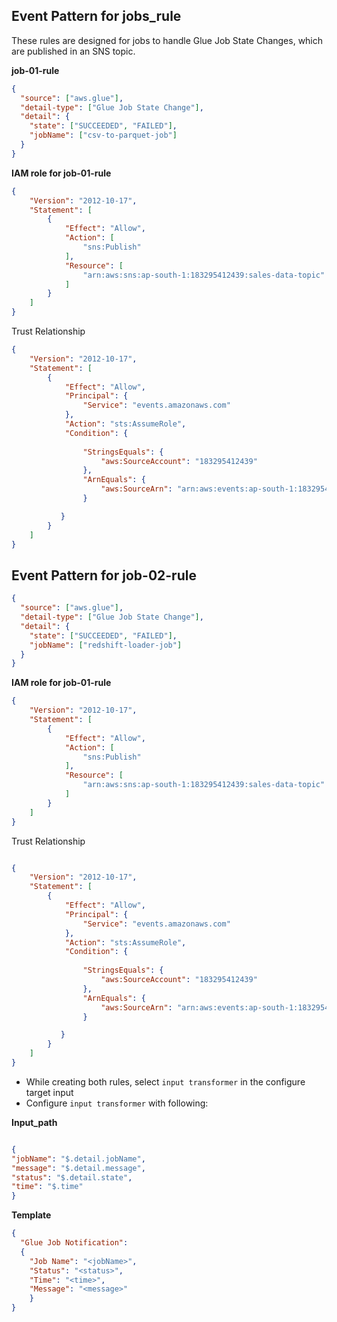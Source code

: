## Event Pattern for jobs_rule
These rules are designed for jobs to handle Glue Job State Changes, which are published in an SNS topic.

**job-01-rule**
```json
{
  "source": ["aws.glue"],
  "detail-type": ["Glue Job State Change"],
  "detail": {
    "state": ["SUCCEEDED", "FAILED"],
    "jobName": ["csv-to-parquet-job"]
  }
}
```
**IAM role for job-01-rule**
```json
{
    "Version": "2012-10-17",
    "Statement": [
        {
            "Effect": "Allow",
            "Action": [
                "sns:Publish"
            ],
            "Resource": [
                "arn:aws:sns:ap-south-1:183295412439:sales-data-topic"
            ]
        }
    ]
}
```


Trust Relationship
```json
{
    "Version": "2012-10-17",
    "Statement": [
        {
            "Effect": "Allow",
            "Principal": {
                "Service": "events.amazonaws.com"
            },
            "Action": "sts:AssumeRole",
            "Condition": {
                
                "StringsEquals": {
                    "aws:SourceAccount": "183295412439"
                },
                "ArnEquals": {
                    "aws:SourceArn": "arn:aws:events:ap-south-1:183295412439:rule/job-01-rule"
                }

           }
        }
    ]
}
```

## Event Pattern for job-02-rule
```json
{
  "source": ["aws.glue"],
  "detail-type": ["Glue Job State Change"],
  "detail": {
    "state": ["SUCCEEDED", "FAILED"],
    "jobName": ["redshift-loader-job"]
  }
}
```

**IAM role for job-01-rule**
```json
{
    "Version": "2012-10-17",
    "Statement": [
        {
            "Effect": "Allow",
            "Action": [
                "sns:Publish"
            ],
            "Resource": [
                "arn:aws:sns:ap-south-1:183295412439:sales-data-topic"
            ]
        }
    ]
}
```

Trust Relationship 
```json

{
    "Version": "2012-10-17",
    "Statement": [
        {
            "Effect": "Allow",
            "Principal": {
                "Service": "events.amazonaws.com"
            },
            "Action": "sts:AssumeRole",
            "Condition": {
                
                "StringsEquals": {
                    "aws:SourceAccount": "183295412439"
                },
                "ArnEquals": {
                    "aws:SourceArn": "arn:aws:events:ap-south-1:183295412439:rule/job-02-rule"
                }

           }
        }
    ]
}
```

* While creating both rules, select `input transformer` in the configure target input
* Configure `input transformer` with following:
  
**Input_path**
  
  ```json
 
{
  "jobName": "$.detail.jobName",
  "message": "$.detail.message",
  "status": "$.detail.state",
  "time": "$.time"
}
```

**Template**
```json
{
  "Glue Job Notification":
  {
    "Job Name": "<jobName>",
    "Status": "<status>",
    "Time": "<time>",
    "Message": "<message>"
    }
}
```

